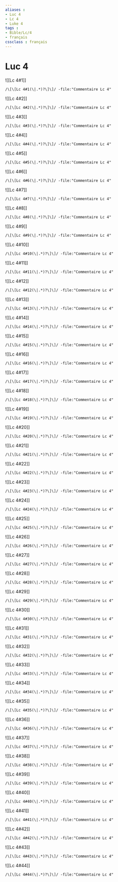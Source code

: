 ```yaml
---
aliases : 
- Luc 4
- Lc 4
- Luke 4
tags : 
- Bible/Lc/4
- français
cssclass : français
---
```


# Luc 4

![[Lc 4#1]]

```query
/\[\[Lc 4#1(\|.*)?\]\]/ -file:"Commentaire Lc 4"
```

![[Lc 4#2]]

```query
/\[\[Lc 4#2(\|.*)?\]\]/ -file:"Commentaire Lc 4"
```

![[Lc 4#3]]

```query
/\[\[Lc 4#3(\|.*)?\]\]/ -file:"Commentaire Lc 4"
```

![[Lc 4#4]]

```query
/\[\[Lc 4#4(\|.*)?\]\]/ -file:"Commentaire Lc 4"
```

![[Lc 4#5]]

```query
/\[\[Lc 4#5(\|.*)?\]\]/ -file:"Commentaire Lc 4"
```

![[Lc 4#6]]

```query
/\[\[Lc 4#6(\|.*)?\]\]/ -file:"Commentaire Lc 4"
```

![[Lc 4#7]]

```query
/\[\[Lc 4#7(\|.*)?\]\]/ -file:"Commentaire Lc 4"
```

![[Lc 4#8]]

```query
/\[\[Lc 4#8(\|.*)?\]\]/ -file:"Commentaire Lc 4"
```

![[Lc 4#9]]

```query
/\[\[Lc 4#9(\|.*)?\]\]/ -file:"Commentaire Lc 4"
```

![[Lc 4#10]]

```query
/\[\[Lc 4#10(\|.*)?\]\]/ -file:"Commentaire Lc 4"
```

![[Lc 4#11]]

```query
/\[\[Lc 4#11(\|.*)?\]\]/ -file:"Commentaire Lc 4"
```

![[Lc 4#12]]

```query
/\[\[Lc 4#12(\|.*)?\]\]/ -file:"Commentaire Lc 4"
```

![[Lc 4#13]]

```query
/\[\[Lc 4#13(\|.*)?\]\]/ -file:"Commentaire Lc 4"
```

![[Lc 4#14]]

```query
/\[\[Lc 4#14(\|.*)?\]\]/ -file:"Commentaire Lc 4"
```

![[Lc 4#15]]

```query
/\[\[Lc 4#15(\|.*)?\]\]/ -file:"Commentaire Lc 4"
```

![[Lc 4#16]]

```query
/\[\[Lc 4#16(\|.*)?\]\]/ -file:"Commentaire Lc 4"
```

![[Lc 4#17]]

```query
/\[\[Lc 4#17(\|.*)?\]\]/ -file:"Commentaire Lc 4"
```

![[Lc 4#18]]

```query
/\[\[Lc 4#18(\|.*)?\]\]/ -file:"Commentaire Lc 4"
```

![[Lc 4#19]]

```query
/\[\[Lc 4#19(\|.*)?\]\]/ -file:"Commentaire Lc 4"
```

![[Lc 4#20]]

```query
/\[\[Lc 4#20(\|.*)?\]\]/ -file:"Commentaire Lc 4"
```

![[Lc 4#21]]

```query
/\[\[Lc 4#21(\|.*)?\]\]/ -file:"Commentaire Lc 4"
```

![[Lc 4#22]]

```query
/\[\[Lc 4#22(\|.*)?\]\]/ -file:"Commentaire Lc 4"
```

![[Lc 4#23]]

```query
/\[\[Lc 4#23(\|.*)?\]\]/ -file:"Commentaire Lc 4"
```

![[Lc 4#24]]

```query
/\[\[Lc 4#24(\|.*)?\]\]/ -file:"Commentaire Lc 4"
```

![[Lc 4#25]]

```query
/\[\[Lc 4#25(\|.*)?\]\]/ -file:"Commentaire Lc 4"
```

![[Lc 4#26]]

```query
/\[\[Lc 4#26(\|.*)?\]\]/ -file:"Commentaire Lc 4"
```

![[Lc 4#27]]

```query
/\[\[Lc 4#27(\|.*)?\]\]/ -file:"Commentaire Lc 4"
```

![[Lc 4#28]]

```query
/\[\[Lc 4#28(\|.*)?\]\]/ -file:"Commentaire Lc 4"
```

![[Lc 4#29]]

```query
/\[\[Lc 4#29(\|.*)?\]\]/ -file:"Commentaire Lc 4"
```

![[Lc 4#30]]

```query
/\[\[Lc 4#30(\|.*)?\]\]/ -file:"Commentaire Lc 4"
```

![[Lc 4#31]]

```query
/\[\[Lc 4#31(\|.*)?\]\]/ -file:"Commentaire Lc 4"
```

![[Lc 4#32]]

```query
/\[\[Lc 4#32(\|.*)?\]\]/ -file:"Commentaire Lc 4"
```

![[Lc 4#33]]

```query
/\[\[Lc 4#33(\|.*)?\]\]/ -file:"Commentaire Lc 4"
```

![[Lc 4#34]]

```query
/\[\[Lc 4#34(\|.*)?\]\]/ -file:"Commentaire Lc 4"
```

![[Lc 4#35]]

```query
/\[\[Lc 4#35(\|.*)?\]\]/ -file:"Commentaire Lc 4"
```

![[Lc 4#36]]

```query
/\[\[Lc 4#36(\|.*)?\]\]/ -file:"Commentaire Lc 4"
```

![[Lc 4#37]]

```query
/\[\[Lc 4#37(\|.*)?\]\]/ -file:"Commentaire Lc 4"
```

![[Lc 4#38]]

```query
/\[\[Lc 4#38(\|.*)?\]\]/ -file:"Commentaire Lc 4"
```

![[Lc 4#39]]

```query
/\[\[Lc 4#39(\|.*)?\]\]/ -file:"Commentaire Lc 4"
```

![[Lc 4#40]]

```query
/\[\[Lc 4#40(\|.*)?\]\]/ -file:"Commentaire Lc 4"
```

![[Lc 4#41]]

```query
/\[\[Lc 4#41(\|.*)?\]\]/ -file:"Commentaire Lc 4"
```

![[Lc 4#42]]

```query
/\[\[Lc 4#42(\|.*)?\]\]/ -file:"Commentaire Lc 4"
```

![[Lc 4#43]]

```query
/\[\[Lc 4#43(\|.*)?\]\]/ -file:"Commentaire Lc 4"
```

![[Lc 4#44]]

```query
/\[\[Lc 4#44(\|.*)?\]\]/ -file:"Commentaire Lc 4"
```

